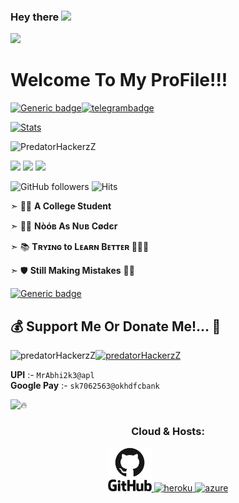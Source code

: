 <h3>Hey there <img src="https://tenor.com/ciH2GRhcI5Q.gif"></h3>

<img src="https://tenor.com/ciH2GRhcI5Q.gif" width="600px">

# Welcome To My ProFile!!!

[![Generic badge](https://img.shields.io/badge/REACH-ME-@<COLOR>.svg)](https://github.com/PredatorHackerzZ)[![telegrambadge](https://img.shields.io/badge/Pʀᴇᴅᴀᴛᴏʀ-30302f?style=flat&logo=telegram)](https://x.me/MrAbhi2k3)

[![Stats](https://github-readme-stats.vercel.app/api?username=PredatorHackerzZ&hide=prs&count_private=true&show_icons=true&theme=algolia)](https://github.com/anuraghazra/github-readme-stats)
<p align="left"> <img src="https://komarev.com/ghpvc/?username=PredatorHackerzZ&label=Profile%20Views&color=0e75b6&style=flat" alt="PredatorHackerzZ" /> </p>

<p align="left">
<a href="https://github.com/PredatorHackerzZ"><img src="https://badgen.net/badge/Follow%20on%20/GitHub/80FF00?icon=github&labelColor=Green"></a>
<a href="https://linkedin.com/in/MrAbhi2k3"><img src="https://img.shields.io/badge/LinkedIN-Follow%20on%20LinkedIN-informational.svg?logo=linkedin"></a>
<a href="https://www.instagram.com/MrAbhi_2k3"><img src="https://img.shields.io/badge/Instagram-Follow%20on%20Instagram-important.svg?logo=instagram"></a>

![GitHub followers](https://img.shields.io/github/followers/PredatorHackerzZ?style=social)     ![Hits](https://hits.seeyoufarm.com/api/count/incr/badge.svg?url=https://github.com/PredatorHackerzZ/)

➣ 👨‍💼 <b>A College Student</b>

➣ 👨‍💻 <b>Nòóв As Nᴜʙ Cødєr</b>

➣ 📚 <b>Tʀʏɪɴɢ to Lᴇᴀʀɴ Bᴇᴛᴛᴇʀ </b> 🚶🏻‍♂️

➣ 🛡 <b>Still Making Mistakes</b> 🤷‍♂️

[![Generic badge](https://img.shields.io/badge/AnyDoubts.ping-@TeleRoidGroup-RED.svg)](https://telegram.dog/TeleRoid14)

## 💰 Support Me Or Donate Me!... 💎

<a href="https://ko-fi.com/Abhishekkumarin47" class="padded"><img height="30" style="border:0px;height:25px;" align="left" alt="predatorHackerzZ" src="https://az743702.vo.msecnd.net/cdn/kofi3.png?v=0" /></a>

<a href="https://paypal.me/AbhishekKumarIN47" class="padded"><img height="30" style="border:0px;height:25px;" align="centre" alt="predatorHackerzZ" src="https://cdn.rawgit.com/twolfson/paypal-github-button/1.0.0/dist/button.svg" /></a>

**UPI** :- ```MrAbhi2k3@apl```
<br/>
**Google Pay** :- ```sk7062563@okhdfcbank```

<div align="left">

![🔥](https://github-readme-stats.vercel.app/api/top-langs/?username=PredatorHackerzZ&theme=github_dark&custom_title=ــــــــــــــــــہہـ٨ـہہـ٨ـﮩـــ&layout=compact&hide_border=false)  

</div>

<h3 align="center">Cloud & Hosts:</h3>
<p align="center"> 
<a href="https://github.com/" target="_blank"> <img src="https://github.com/devicons/devicon/raw/master/icons/github/github-original-wordmark.svg" alt="github" width="70" height="70"/> </a> 
<a href="https://heroku.com" target="_blank"> <img src="https://www.vectorlogo.zone/logos/heroku/heroku-icon.svg" alt="heroku" width="70" height="70"/> </a>
<a href="https://aws.amazon.com/" target="_blank"> <img src="https://github.com/PredatorHackerzZ/TG-FileStore/assets/77227205/dda25cba-2e1e-4ff2-930d-a08b29970e6c" alt="azure" width="70" height="70"/> </a>
</p>
